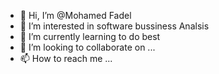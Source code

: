 - 👋 Hi, I’m @Mohamed Fadel
- 👀 I’m interested in software bussiness Analsis
- 🌱 I’m currently learning to do best
- 💞️ I’m looking to collaborate on ...
- 📫 How to reach me ...

<!---
MOFadel39/MOFadel39 is a ✨ special ✨ repository because its `README.md` (this file) appears on your GitHub profile.
You can click the Preview link to take a look at your changes.
--->
